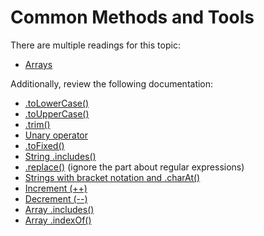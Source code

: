 # Common Methods and Tools

There are multiple readings for this topic:

- [Arrays](./reading/readme.md)

Additionally, review the following documentation:

- [.toLowerCase()][lowercase]
- [.toUpperCase()][uppercase]
- [.trim()][trim]
- [Unary operator][unary]
- [.toFixed()][fixed]
- [String .includes()][string-includes]
- [.replace()][replace] (ignore the part about regular expressions)
- [Strings with bracket notation and .charAt()][character-at]
- [Increment (++)][increment]
- [Decrement (--)][decrement]
- [Array .includes()][array-includes]
- [Array .indexOf()][array-index-of]

[lowercase]: https://developer.mozilla.org/en-US/docs/Web/JavaScript/Reference/Global_Objects/String/toLowerCase
[uppercase]: https://developer.mozilla.org/en-US/docs/Web/JavaScript/Reference/Global_Objects/String/toUpperCase
[trim]: https://developer.mozilla.org/en-US/docs/Web/JavaScript/Reference/Global_Objects/String/trim
[unary]: https://developer.mozilla.org/en-US/docs/Web/JavaScript/Reference/Operators/Unary_plus
[fixed]: https://developer.mozilla.org/en-US/docs/Web/JavaScript/Reference/Global_Objects/Number/toFixed
[string-includes]: https://developer.mozilla.org/en-US/docs/Web/JavaScript/Reference/Global_Objects/String/includes
[replace]: https://developer.mozilla.org/en-US/docs/Web/JavaScript/Reference/Global_Objects/String/replace
[character-at]: https://developer.mozilla.org/en-US/docs/Web/JavaScript/Reference/Global_Objects/String#character_access
[increment]: https://developer.mozilla.org/en-US/docs/Web/JavaScript/Reference/Operators/Increment
[decrement]: https://developer.mozilla.org/en-US/docs/Web/JavaScript/Reference/Operators/Decrement
[array-includes]: https://developer.mozilla.org/en-US/docs/Web/JavaScript/Reference/Global_Objects/Array/includes
[array-index-of]: https://developer.mozilla.org/en-US/docs/Web/JavaScript/Reference/Global_Objects/Array/indexOf

